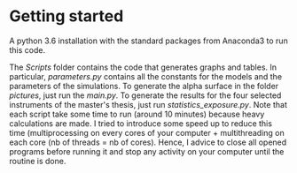 # Getting started

A python 3.6 installation with the standard packages from Anaconda3 to run this code. 

The *Scripts* folder contains the code that generates graphs and tables. In particular, *parameters.py* contains all the constants for the models and the parameters of the simulations. To generate the alpha surface in the folder *pictures*, just run the *main.py*. To generate the results for the four selected instruments of the master's thesis, just run *statistics_exposure.py*. Note that each script take some time to run (around 10 minutes) because heavy calculations are made. I tried to introduce some speed up to reduce this time (multiprocessing on every cores of your computer + multithreading on each core (nb of threads = nb of cores).  Hence, I advice to close all opened programs before running it and stop any activity on your computer until the routine is done.




